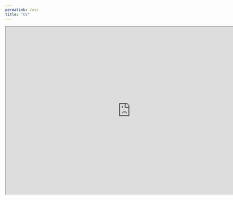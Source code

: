 ```yaml
---
permalink: /cv/
title: "CV"
---
```

  <iframe 
  src="https://mqmohring.github.io/portfolio/CVMQM.pdf#toolbar=0&navpanes=0&scrollbar=0&view=FitH" 
  width="800" height="540"></iframe>